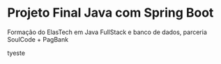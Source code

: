 # Projeto Final Java com Spring Boot
Formação do ElasTech em Java FullStack e banco de dados, parceria SoulCode + PagBank

tyeste

